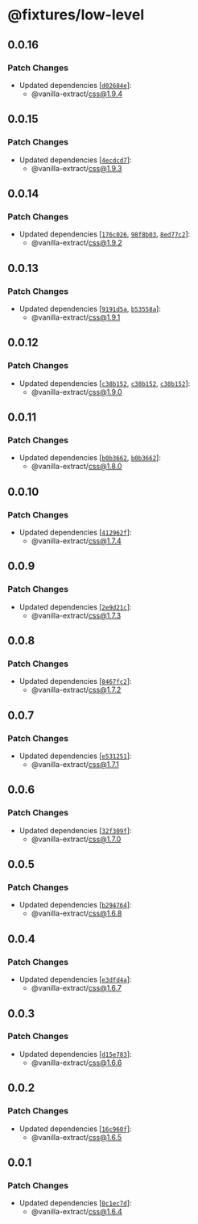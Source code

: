 # @fixtures/low-level

## 0.0.16

### Patch Changes

- Updated dependencies [[`d02684e`](https://github.com/vanilla-extract-css/vanilla-extract/commit/d02684e1bf0e8b4f51ab2a273233ada9df57ebc9)]:
  - @vanilla-extract/css@1.9.4

## 0.0.15

### Patch Changes

- Updated dependencies [[`4ecdcd7`](https://github.com/vanilla-extract-css/vanilla-extract/commit/4ecdcd727302a51d2428031e96bd48011d387c8b)]:
  - @vanilla-extract/css@1.9.3

## 0.0.14

### Patch Changes

- Updated dependencies [[`176c026`](https://github.com/vanilla-extract-css/vanilla-extract/commit/176c026fd72bda3fc969ba0d91494540f88488cb), [`98f8b03`](https://github.com/vanilla-extract-css/vanilla-extract/commit/98f8b0387d661b77705d2cd83ab3095434e1223e), [`8ed77c2`](https://github.com/vanilla-extract-css/vanilla-extract/commit/8ed77c23ac004cd6e66b27f36100d5d5d014bc39)]:
  - @vanilla-extract/css@1.9.2

## 0.0.13

### Patch Changes

- Updated dependencies [[`9191d5a`](https://github.com/vanilla-extract-css/vanilla-extract/commit/9191d5adcdd4d129affdf5482659120e03a3d003), [`b53558a`](https://github.com/vanilla-extract-css/vanilla-extract/commit/b53558a3872987282b23d62b0063e4d789a379f9)]:
  - @vanilla-extract/css@1.9.1

## 0.0.12

### Patch Changes

- Updated dependencies [[`c38b152`](https://github.com/vanilla-extract-css/vanilla-extract/commit/c38b152ff6dbcf0f2b4226fc167d67314ecebabb), [`c38b152`](https://github.com/vanilla-extract-css/vanilla-extract/commit/c38b152ff6dbcf0f2b4226fc167d67314ecebabb), [`c38b152`](https://github.com/vanilla-extract-css/vanilla-extract/commit/c38b152ff6dbcf0f2b4226fc167d67314ecebabb)]:
  - @vanilla-extract/css@1.9.0

## 0.0.11

### Patch Changes

- Updated dependencies [[`b0b3662`](https://github.com/vanilla-extract-css/vanilla-extract/commit/b0b36626de328a8dcc5c0301d50099fbe77a5cba), [`b0b3662`](https://github.com/vanilla-extract-css/vanilla-extract/commit/b0b36626de328a8dcc5c0301d50099fbe77a5cba)]:
  - @vanilla-extract/css@1.8.0

## 0.0.10

### Patch Changes

- Updated dependencies [[`412962f`](https://github.com/vanilla-extract-css/vanilla-extract/commit/412962fff737a6f7c80f26d347076c31cbd5905b)]:
  - @vanilla-extract/css@1.7.4

## 0.0.9

### Patch Changes

- Updated dependencies [[`2e9d21c`](https://github.com/vanilla-extract-css/vanilla-extract/commit/2e9d21c718ba57daa83c5ee323871ffa6ced5d47)]:
  - @vanilla-extract/css@1.7.3

## 0.0.8

### Patch Changes

- Updated dependencies [[`8467fc2`](https://github.com/vanilla-extract-css/vanilla-extract/commit/8467fc28707372f30d8b6239580244c06859a605)]:
  - @vanilla-extract/css@1.7.2

## 0.0.7

### Patch Changes

- Updated dependencies [[`e531251`](https://github.com/vanilla-extract-css/vanilla-extract/commit/e531251689b8795eebd316ae8385f1ecc5b9b8a0)]:
  - @vanilla-extract/css@1.7.1

## 0.0.6

### Patch Changes

- Updated dependencies [[`32f309f`](https://github.com/vanilla-extract-css/vanilla-extract/commit/32f309faad90e927efc7a277d4208480c8b5122c)]:
  - @vanilla-extract/css@1.7.0

## 0.0.5

### Patch Changes

- Updated dependencies [[`b294764`](https://github.com/vanilla-extract-css/vanilla-extract/commit/b294764b7f3401cec88760894ff19c60ca1d4d1d)]:
  - @vanilla-extract/css@1.6.8

## 0.0.4

### Patch Changes

- Updated dependencies [[`e3dfd4a`](https://github.com/vanilla-extract-css/vanilla-extract/commit/e3dfd4a54a66ebb3a3cacc0fcc94d2689f97bb40)]:
  - @vanilla-extract/css@1.6.7

## 0.0.3

### Patch Changes

- Updated dependencies [[`d15e783`](https://github.com/vanilla-extract-css/vanilla-extract/commit/d15e783c960144e3b3ca74128cb2d04fbbc16df1)]:
  - @vanilla-extract/css@1.6.6

## 0.0.2

### Patch Changes

- Updated dependencies [[`16c960f`](https://github.com/vanilla-extract-css/vanilla-extract/commit/16c960f32a011580eb6c4d0a45479fc28729e762)]:
  - @vanilla-extract/css@1.6.5

## 0.0.1

### Patch Changes

- Updated dependencies [[`0c1ec7d`](https://github.com/vanilla-extract-css/vanilla-extract/commit/0c1ec7d5bfa5c4e66b4655c4f417f2751af7b3e3)]:
  - @vanilla-extract/css@1.6.4
